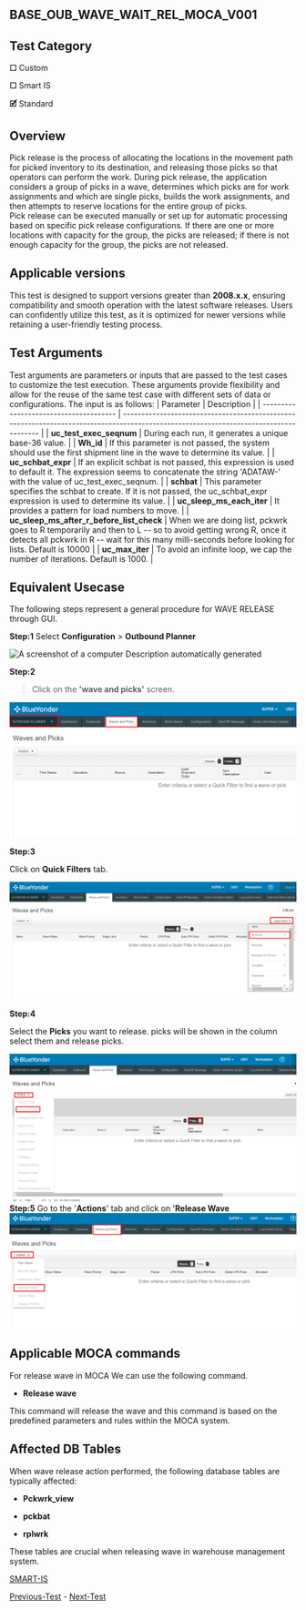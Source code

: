 ## **BASE_OUB_WAVE_WAIT_REL_MOCA_V001**
## **Test Category**
**☐** Custom

**☐** Smart IS

**🗹** Standard

## **Overview**

Pick release is the process of allocating the locations in the movement path for picked inventory to its destination, and releasing those picks so that operators can perform the work. During pick release, the application considers a group of picks in a wave, determines which picks are for work assignments and which are single picks, builds the work assignments, and then attempts to reserve locations for the entire group of picks.  Pick release can be executed manually or set up for automatic processing based on specific pick release configurations. If there are one or more locations with capacity for the group, the picks are released; if there is not enough capacity for the group, the picks are not released.  

## **Applicable versions**

This test is designed to support versions greater than **2008.x.x**,
ensuring compatibility and smooth operation with the latest software
releases. Users can confidently utilize this test, as it is optimized
for newer versions while retaining a user-friendly testing process.

## **Test Arguments**

Test arguments are parameters or inputs that are passed to the test
cases to customize the test execution. These arguments provide
flexibility and allow for the reuse of the same test case with different
sets of data or configurations. The input is as follows:
| Parameter                              | Description                                                                                                                           |
| -------------------------------------- | ------------------------------------------------------------------------------------------------------------------------------------- |
| **uc_test_exec_seqnum**                | During each run, it generates a unique base-36 value.                                                                                 |
| **Wh_id**                              | If this parameter is not passed, the system should use the first shipment line in the wave to determine its value.                  |
| **uc_schbat_expr**                     | If an explicit schbat is not passed, this expression is used to default it. The expression seems to concatenate the string 'ADATAW-' with the value of uc_test_exec_seqnum. |
| **schbat**                             | This parameter specifies the schbat to create. If it is not passed, the uc_schbat_expr expression is used to determine its value.   |
| **uc_sleep_ms_each_iter**              | It provides a pattern for load numbers to move.                                                                                      |
| **uc_sleep_ms_after_r_before_list_check** | When we are doing list, pckwrk goes to R temporarily and then to L -- so to avoid getting wrong R, once it detects all pckwrk in R -- wait for this many milli-seconds before looking for lists. Default is 10000 |
| **uc_max_iter**                        | To avoid an infinite loop, we cap the number of iterations. Default is 1000.                                                        |


## **Equivalent Usecase**
The following steps represent a general procedure for WAVE RELEASE
through GUI.

**Step:1**
Select **Configuration** \> **Outbound Planner**

![A screenshot of a computer Description automatically
generated](media_folder/media/image1.png)

**Step:2**

> Click on the **\'wave and picks\'** screen.

![](media_folder/media/image2.png)

**Step:3**

Click on **Quick Filters** tab.

![](media_folder/media/image3.png)



**Step:4**

 Select the **Picks** you want to release. picks will be shown in the column select them and release picks.

![](media_folder/media/image4.png)
**Step:5**
Go to the \'**Actions**\' tab and click on '**Release Wave**
![](media_folder/media/image5.png)

## **Applicable MOCA commands**
For release wave in MOCA We can use the following command.

-  **Release wave**

This command will release the wave and this command is based on the
predefined parameters and rules within the MOCA system.

## **Affected DB Tables**

When wave release action performed, the following database tables are
typically affected:

-   **Pckwrk_view**

-   **pckbat**

-   **rplwrk**

These tables are crucial when releasing wave in warehouse management
 system.

[SMART-IS](https://www.smart-is.pk) 

[Previous-Test](/DOCS/BASE_OUB_WAVE_PLAN_MOCA_V001/readme.md) - [Next-Test](/DOCS/BASE_INV_CREATE_MOCA_V001/readme.md)
